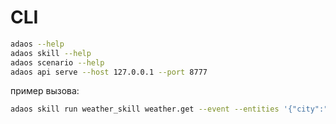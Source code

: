 # CLI

```bash
adaos --help
adaos skill --help
adaos scenario --help
adaos api serve --host 127.0.0.1 --port 8777
````

пример вызова:

```bash
adaos skill run weather_skill weather.get --event --entities '{"city":"Berlin"}'
```
